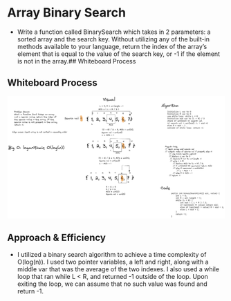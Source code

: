 # Array Binary Search
- Write a function called BinarySearch which takes in 2 parameters: a sorted array and the search key. Without utilizing any of the built-in methods available to your language, return the index of the array’s element that is equal to the value of the search key, or -1 if the element is not in the array.## Whiteboard Process
## Whiteboard Process
![image](./array-binary-search.png)

## Approach & Efficiency
- I utilized a binary search algorithm to achieve a time complexity of O(log(n)). I used two pointer variables, a left and right, along with a middle var that was the average of the two indexes. I also used a while loop that ran while L < R, and returned -1 outside of the loop. Upon exiting the loop, we can assume that no such value was found and return -1.